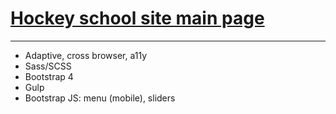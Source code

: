 # [Hockey school site main page](https://swampdiver.github.io/hockey-school/)
***
- Adaptive, cross browser, a11y
- Sass/SCSS
- Bootstrap 4
- Gulp
- Bootstrap JS: menu (mobile), sliders
